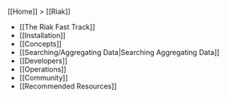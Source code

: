 [[Home]] > [[Riak]]

* [[The Riak Fast Track]]
* [[Installation]]
* [[Concepts]]
* [[Searching/Aggregating Data|Searching Aggregating Data]]
* [[Developers]]
* [[Operations]]
* [[Community]]
* [[Recommended Resources]]
